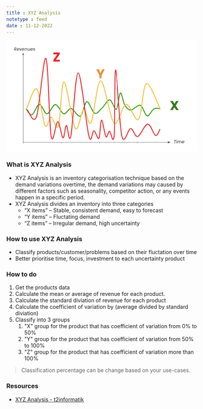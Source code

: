 ```yaml
---
title : XYZ Analysis
notetype : feed
date : 11-12-2022
---
```



![XYZ Analysis - XYZ-Analysis.png](/assets/img/XYZ-Analysis.png)


### What is XYZ Analysis
-   XYZ Analysis is an inventory categorisation technique based on the demand variations overtime, the demand variations may caused by different factors such as seasonality, competitor action, or any events happen in a specific period.
-   XYZ Analysis divides an inventory into three categories
    -   “X items” – Stable, consistent demand, easy to forecast
    -   “Y items” – Fluctating demand
    -   “Z items” – Irregular demand, high uncertainty

### How to use XYZ Analysis
-   Classify products/customer/problems based on their fluctation over time
-   Better prioritise time, focus, investment to each uncertainty product


### How to do
1. Get the products data
2. Calculate the mean or average of revenue for each product.
3. Calculate the standard diviation of revenue for each product
4. Calculate the coefficient of variation by (average divided by standard diviation)
5. Classify into 3 groups
	1. "X" group for the product that has coefficient of variation from 0% to 50%
	2. "Y" group for the product that has coefficient of variation from 50% to 100%
	3. "Z" group for the product that has coefficient of variation more than 100%

> Classification percentage can be change based on your use-cases.


### Resources
- [XYZ Analysis - t2informatik](https://t2informatik.de/en/smartpedia/xyz-analysis/)